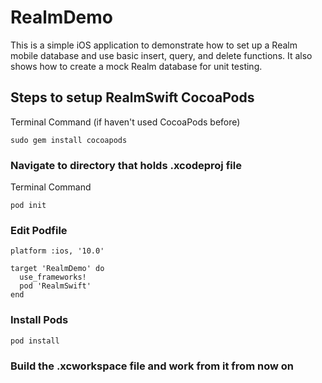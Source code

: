 # RealmDemo
This is a simple iOS application to demonstrate how to set up a Realm mobile database and use basic insert, query, and delete functions. It also shows how to create a mock Realm database for unit testing.

## Steps to setup RealmSwift CocoaPods
Terminal Command (if haven't used CocoaPods before)
```
sudo gem install cocoapods
```

### Navigate to directory that holds .xcodeproj file
Terminal Command
```
pod init
```

### Edit Podfile
```
platform :ios, '10.0'

target 'RealmDemo' do
  use_frameworks!
  pod 'RealmSwift'
end
```

### Install Pods
```
pod install
```

### Build the .xcworkspace file and work from it from now on